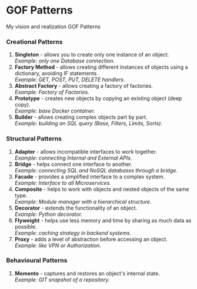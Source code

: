 # GOF Patterns
My vision and realization GOF Patterns 
### Creational Patterns
1. **Singleton** - allows you to create only one instance of an object.  
   *Example: only one Database connection.*
2. **Factory Method** - allows creating different instances of objects using a dictionary, avoiding IF statements.  
   *Example: GET, POST, PUT, DELETE handlers.*
3. **Abstract Factory** - allows creating a factory of factories.  
   *Example: Factory of Factories.*
4. **Prototype** - creates new objects by copying an existing object (deep copy).  
   *Example: base Docker container.*
5. **Builder** - allows creating complex objects part by part.  
   *Example: building an SQL query (Base, Filters, Limits, Sorts).*

### Structural Patterns
1. **Adapter** - allows incompatible interfaces to work together.  
   *Example: connecting Internal and External APIs.*
2. **Bridge** - helps connect one interface to another.  
   *Example: connecting SQL and NoSQL databases through a bridge.*
3. **Facade** - provides a simplified interface to a complex system.  
   *Example: Interface to all Microservices.*
4. **Composite** - helps to work with objects and nested objects of the same type.  
   *Example: Module manager with a hierarchical structure.*
5. **Decorator** - extends the functionality of an object.  
   *Example: Python decorator.*
6. **Flyweight** - helps use less memory and time by sharing as much data as possible.  
   *Example: caching strategy in backend systems.*
7. **Proxy** - adds a level of abstraction before accessing an object.  
   *Example: like VPN or Authorization.*

### Behavioural Patterns
1. **Memento** - captures and restores an object's internal state.  
   *Example: GIT snapshot of a repository.*
